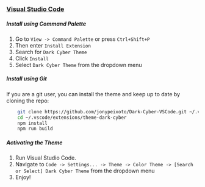 ### [Visual Studio Code](https://code.visualstudio.com/)

##### Install using Command Palette

1. Go to `View -> Command Palette` or press `Ctrl+Shift+P`
2. Then enter `Install Extension`
3. Search for `Dark Cyber Theme`
4. Click `Install`
5. Select `Dark Cyber Theme` from the dropdown menu

##### Install using Git

If you are a git user, you can install the theme and keep up to date by cloning the repo:

```bash
    git clone https://github.com/jonypeixoto/Dark-Cyber-VSCode.git ~/.vscode/extensions/theme-dark-cyber
    cd ~/.vscode/extensions/theme-dark-cyber
    npm install
    npm run build
```

##### Activating the Theme

1. Run Visual Studio Code. 
2. Navigate to `Code -> Settings... -> Theme -> Color Theme -> [Search or Select] Dark Cyber Theme` from the dropdown menu
3. Enjoy!

